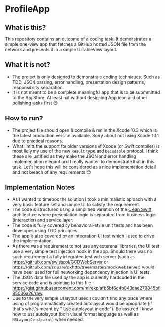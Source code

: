 # ProfileApp

## What is this?

This repository contains an outcome of a coding task. It demonstrates a simple one-view app that fetches a GitHub hosted JSON file from the network and presents it in a simple UITableView layout.

## What it is not?

* The project is only designed to demonstrate coding techniques. Such as TDD, JSON parsing, error handling, presentation design patterns, responsibility separation.
* It is not meant to be a complete meaningful app that is to be submmitted to the AppStore. At least not without designing App icon and other polishing tasks first 😊

## How to run?

* The project file should open & compile & run in the Xcode 10.3 which is the latest production version available. Sorry about not using Xcode 10.1 due to practical reasons.
* What limits the support for older versions of Xcode (or  Swift compiler) is most liely my use of the new `Result` type and `Decodable` protocol. I think these are justified as they make the JSON and error handling implementation elegant and I really wanted to demonstrate that in this task. Let's hope this will be considered as a nice implementation detail and not breach of any requirements 😊

## Implementation Notes

* As I wanted to timebox the solution I took a minimalistic aproach with a very basic feature set and simple UI to satisfy the requirement.
* The code is structured using a simplified variation of the [Clean Swift](https://clean-swift.com) architecture where presentation logic is separated from business logic (interactior) and service layer.
* The code is fully covered by behavioral-style unit tests and has been developed using TDD principles.
* The app is also covered by an integration UI test which I used to drive the implementation.
* As there was a requirement to not use any exterenal libraries, the UI test use a very simple test injection hook in the app. Should there was no such requirement a fully integrated test web server (such as https://github.com/swisspol/GCDWebServer or https://github.com/square/okhttp/tree/master/mockwebserver) would have been used for full networking dependency injection in UI tests.
* The JSON data file used by the app is currently hardcoded in the service code and is pointing to this file - https://gist.githubusercontent.com/mirekp/afb5bf6c4b843dae279845bf85036a26/raw.  
* Due to the very simple UI layout used I couldn't find any place where using of programmatically created autolayout would be apropriate (if that's what's meant by " Use autolayout in code"). Be assured I know how to use autolayout (both visual format language as welll as `NSLayoutConstraint`) when needed.
